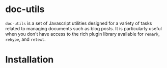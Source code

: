 # doc-utils

`doc-utils` is a set of Javascript utilities designed for a variety of tasks related to managing documents such as blog posts. It is particularly useful when
you don't have access to the rich plugin library available for `remark`, `rehype`, and `retext`.

# Installation
